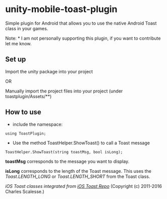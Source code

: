 # unity-mobile-toast-plugin
Simple plugin for Android that allows you to use the native Android Toast class in your games. 

Note: * I am not personally supporting this plugin, if you want to contribute let me know. 


## Set up 

Import the unity package into your project 

OR

Manually import the project files into your project (under toastplugin/Assets/**)


## How to use 

* include the namespace: 

```
using ToastPlugin; 
```

* Use the method ToastHelper.ShowToast() to call a Toast message
```
ToastHelper.ShowToast(string toastMsg, bool isLong);
```
**toastMsg** corresponds to the message you want to display.

**isLong** corresponds to the length of the Toast message. This uses the *Toast.LENGTH_LONG* or *Toast.LENGTH_SHORT* from the Toast class. 


*iOS Toast classes integrated from [iOS Toast Repo](https://github.com/scalessec/Toast)* (Copyright (c) 2011-2016 Charles Scalesse.)
